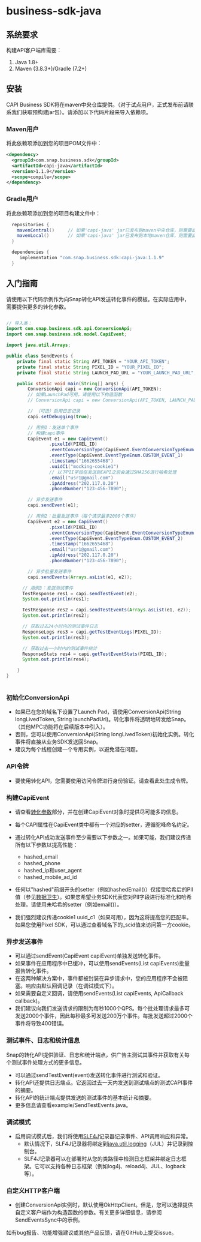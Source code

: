 # business-sdk-java


## 系统要求

构建API客户端库需要：
1. Java 1.8+
2. Maven (3.8.3+)/Gradle (7.2+)

## 安装

CAPI Business SDK将在maven中央仓库提供。（对于试点用户，正式发布前请联系我们获取预构建jar包）。请添加以下代码片段来导入依赖项。

### Maven用户

将此依赖项添加到您的项目POM文件中：

```xml
<dependency>
  <groupId>com.snap.business.sdk</groupId>
  <artifactId>capi-java</artifactId>
  <version>1.1.9</version>
  <scope>compile</scope>
</dependency>
```

### Gradle用户

将此依赖项添加到您的项目构建文件中：

```groovy
  repositories {
    mavenCentral()     // 如果'capi-java' jar已发布到maven中央仓库，则需要此配置
    mavenLocal()       // 如果'capi-java' jar已发布到本地maven仓库，则需要此配置
  }

  dependencies {
     implementation "com.snap.business.sdk:capi-java:1.1.9"
  }
```

## 入门指南

请使用以下代码示例作为向Snap转化API发送转化事件的模板。在实际应用中，需要提供更多的转化参数。

```java

// 导入类：
import com.snap.business.sdk.api.ConversionApi;
import com.snap.business.sdk.model.CapiEvent;

import java.util.Arrays;

public class SendEvents {
    private final static String API_TOKEN = "YOUR_API_TOKEN";
    private final static String PIXEL_ID = "YOUR_PIXEL_ID";
    private final static String LAUNCH_PAD_URL = "YOUR_LAUNCH_PAD_URL";

    public static void main(String[] args) {
        ConversionApi capi = new ConversionApi(API_TOKEN);
        // 如果LaunchPad可用，请使用以下构造函数
        // ConversionApi capi = new ConversionApi(API_TOKEN, LAUNCH_PAD_URL);

        // （可选）启用日志记录
        capi.setDebugging(true);

        // 用例1：发送单个事件
        // 构建capi事件
        CapiEvent e1 = new CapiEvent()
                .pixelId(PIXEL_ID)
                .eventConversionType(CapiEvent.EventConversionTypeEnum.WEB)
                .eventType(CapiEvent.EventTypeEnum.CUSTOM_EVENT_1)
                .timestamp("1662655468")
                .uuidC1("mocking-cookie1")
                // 以下PII字段在发送到CAPI之前会通过SHA256进行哈希处理
                .email("usr1@gmail.com")
                .ipAddress("202.117.0.20")
                .phoneNumber("123-456-7890");

        // 异步发送事件
        capi.sendEvent(e1);

        // 用例2：批量发送事件（每个请求最多2000个事件）
        CapiEvent e2 = new CapiEvent()
                .pixelId(PIXEL_ID)
                .eventConversionType(CapiEvent.EventConversionTypeEnum.WEB)
                .eventType(CapiEvent.EventTypeEnum.CUSTOM_EVENT_2)
                .timestamp("1662655468")
                .email("usr1@gmail.com")
                .ipAddress("202.117.0.20")
                .phoneNumber("123-456-7890");

        // 异步批量发送事件
        capi.sendEvents(Arrays.asList(e1, e2));

      // 用例3：发送测试事件
      TestResponse res1 = capi.sendTestEvent(e2);
      System.out.println(res1);

      TestResponse res2 = capi.sendTestEvents(Arrays.asList(e1, e2));
      System.out.println(res2);

      // 获取过去24小时内的测试事件日志
      ResponseLogs res3 = capi.getTestEventLogs(PIXEL_ID);
      System.out.println(res3);

      // 获取过去一小时内的测试事件统计
      ResponseStats res4 = capi.getTestEventStats(PIXEL_ID);
      System.out.println(res4);

    }
}



```

### 初始化ConversionApi
- 如果已在您的域名下设置了Launch Pad，请使用ConversionApi(String longLivedToken, String launchPadUrl)。转化事件将透明地转发给Snap。（其他MPC功能将在后续版本中引入）。
- 否则，您可以使用ConversionApi(String longLivedToken)初始化实例。转化事件将直接从业务SDK发送回Snap。
- 建议为每个线程创建一个专用实例，以避免潜在问题。

### API令牌
- 要使用转化API，您需要使用访问令牌进行身份验证。请查看此处生成令牌。

### 构建CapiEvent
- 请查看[转化参数](https://marketingapi.snapchat.com/docs/conversion.html#additional-data-formatting-guidelines)部分，并在创建CapiEvent对象时提供尽可能多的信息。
- 每个CAPI属性在CapiEvent类中都有一个对应的setter，遵循驼峰命名约定。
- 通过转化API成功发送事件至少需要以下参数之一。如果可能，我们建议传递所有以下参数以提高性能：

  - hashed_email
  - hashed_phone
  - hashed_ip和user_agent
  - hashed_mobile_ad_id

- 任何以"hashed"前缀开头的setter（例如hashedEmail()）仅接受哈希后的PII值（参见[数据卫生](https://marketingapi.snapchat.com/docs/conversion.html#data-hygiene)）。如果您希望业务SDK代表您对PII字段进行标准化和哈希处理，请使用未哈希的setter（例如email()）。
- 我们强烈建议传递cookie1 uuid_c1（如果可用），因为这将提高您的匹配率。如果您使用Pixel SDK，可以通过查看域名下的_scid值来访问第一方cookie。

### 异步发送事件
- 可以通过sendEvent(CapiEvent capiEvent)单独发送转化事件。
- 如果事件在应用程序中已缓冲，可以使用sendEvents(List<CapiEvent> capiEvents)批量报告转化事件。
- 在这两种解决方案中，事件都被封装在异步请求中，您的应用程序不会被阻塞。响应由默认回调记录（在调试模式下）。
- 如果需要自定义回调，请使用sendEvents(List<CapiEvent> capiEvents, ApiCallback<Response> callback)。
- 我们建议向我们发送请求的限制为每秒1000个QPS。每个批处理请求最多可发送2000个事件，因此每秒最多可发送200万个事件。每批发送超过2000个事件将导致400错误。

### 测试事件、日志和统计信息
Snap的转化API提供验证、日志和统计端点，供广告主测试其事件并获取有关每个测试事件处理方式的更多信息。
- 可以通过sendTestEvent(event)发送转化事件进行测试和验证。
- 转化API还提供日志端点。它返回过去一天内发送到测试端点的测试CAPI事件的摘要。
- 转化API的统计端点提供发送的测试事件的基本统计和摘要。
- 更多信息请查看example/SendTestEvents.java。

### 调试模式
- 启用调试模式后，我们将使用[SLF4J](https://www.slf4j.org/manual.html)记录器记录事件、API调用响应和异常。
  - 默认情况下，SLF4J记录器将绑定到[java.util.logging](https://www.slf4j.org/api/org/slf4j/jul/JDK14LoggerAdapter.html)（JUL）并记录到控制台。
  - SLF4J记录器可以在部署时从您的类路径中检测日志框架并绑定日志框架。它可以支持各种日志框架（例如log4j、reload4j、JUL、logback等）。

### 自定义HTTP客户端
- 创建ConversionApi实例时，默认使用OkHttpClient。但是，您可以选择提供自定义客户端作为构造函数的参数。有关更多详细信息，请参阅SendEventsSync中的示例。

如有bug报告、功能增强建议或其他产品反馈，请在GitHub上提交issue。 